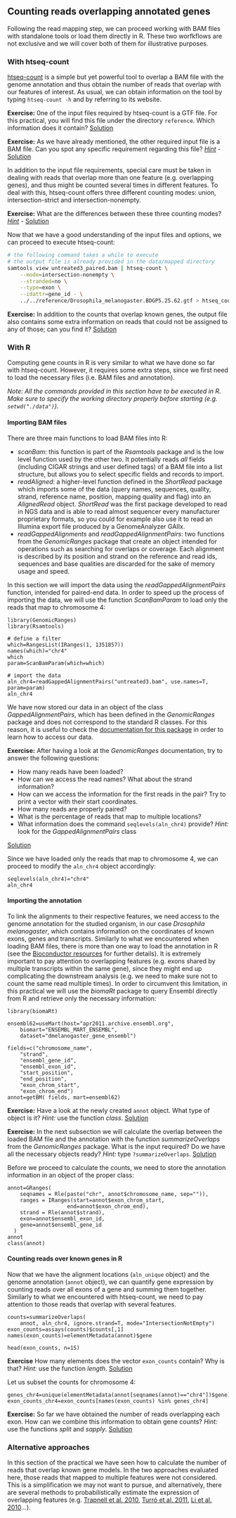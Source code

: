 ## Counting reads overlapping annotated genes
Following the read mapping step, we can proceed working with BAM files with standalone tools or load them directly in R. These two worfkflows are not exclusive and we will cover both of them for illustrative purposes.

### With htseq-count
[htseq-count](http://www-huber.embl.de/users/anders/HTSeq/doc/count.html) is a simple but yet powerful tool to overlap a BAM file with the genome annotation and thus obtain the number of reads that overlap with our features of interest. As usual, we can obtain information on the tool by typing `htseq-count -h` and by referring to its website. 

**Exercise:** 0ne of the input files required by htseq-count is a GTF file. For this practical, you will find this file under the directory `reference`. Which information does it contain?
[Solution](https://github.com/mgonzalezporta/TeachingMaterial/blob/master/solutions/_counting_ex1.md)

**Exercise:** As we have already mentioned, the other required input file is a BAM file. Can you spot any specific requirement regarding this file?
[*Hint*](http://www-huber.embl.de/users/anders/HTSeq/doc/count.html) - 
[Solution](https://github.com/mgonzalezporta/TeachingMaterial/blob/master/solutions/_counting_ex2.md)

In addition to the input file requirements, special care must be taken in dealing with reads that overlap more than one feature (e.g. overlapping genes), and thus might be counted several times in different features. To deal with this, htseq-count offers three different counting modes: union, intersection-strict and intersection-nonempty.

**Exercise:** What are the differences between these three counting modes?
[*Hint*](http://www-huber.embl.de/users/anders/HTSeq/doc/count.html) - 
[Solution](https://github.com/mgonzalezporta/TeachingMaterial/blob/master/solutions/_counting_ex3.md)

Now that we have a good understanding of the input files and options, we can proceed to execute htseq-count:

```bash
# the following command takes a while to execute
# the output file is already provided in the data/mapped directory
samtools view untreated3_paired.bam | htseq-count \
    --mode=intersection-nonempty \
    --stranded=no \
    --type=exon \
    --idattr=gene_id - \
    ../../reference/Drosophila_melanogaster.BDGP5.25.62.gtf > htseq_count.out
```

**Exercise:** In addition to the counts that overlap known genes, the output file also contains some extra information on reads that could not be assigned to any of those; can you find it?
[Solution](https://github.com/mgonzalezporta/TeachingMaterial/blob/master/solutions/_counting_ex4.md)

### With R
Computing gene counts in R is very similar to what we have done so far with htseq-count. However, it requires some extra steps, since we first need to load the necessary files (i.e. BAM files and annotation).

*Note: All the commands provided in this section have to be executed in R. Make sure to specify the working directory properly before starting (e.g. `setwd("./data")`).*

#### Importing BAM files
There are three main functions to load BAM files into R:

* *scanBam*: this function is part of the *Rsamtools* package and is the low level function used by the other two. It potentially reads *all* fields (including CIGAR strings and user defined tags) of a BAM file into a list structure, but allows you to select specific fields and records to import.
* *readAligned*: a higher-level function defined in the *ShortRead* package which imports some of the data (query names, sequences, quality, strand, reference name, position, mapping quality and flag) into an *AlignedRead* object. *ShortRead* was the first package developed to read in NGS data and is able to read almost sequencer every manufacturer proprietary formats, so you could for example also use it to read an Illumina export file produced by a GenomeAnalyzer GAIIx.
* *readGappedAlignments* and *readGappedAlignmentPairs*: two functions from the *GenomicRanges* package that create an object intended for operations such as searching for overlaps or coverage. Each alignment is described by its position and strand on the reference and read ids, sequences and base qualities are discarded for the sake of memory usage and speed.

In this section we will import the data using the *readGappedAlignmentPairs* function, intended for paired-end data. In order to speed up the process of importing the data, we will use the function *ScanBamParam* to load only the reads that map to chromosome 4: 

```rconsole
library(GenomicRanges)
library(Rsamtools) 

# define a filter
which=RangesList(IRanges(1, 1351857)) 
names(which)="chr4"
which
param=ScanBamParam(which=which)

# import the data
aln_chr4=readGappedAlignmentPairs("untreated3.bam", use.names=T, param=param)
aln_chr4
```

We have now stored our data in an object of the class *GappedAlignmentPairs*, which has been defined in the *GenomicRanges* package and does not correspond to the standard R classes. For this reason, it is useful to check the [documentation for this package](http://www.bioconductor.org/packages/release/bioc/manuals/GenomicRanges/man/GenomicRanges.pdf) in order to learn how to access our data.

**Exercise:** After having a look at the *GenomicRanges* documentation, try to answer the following questions:

* How many reads have been loaded?
* How can we access the read names? What about the strand information?
* How can we access the information for the first reads in the pair? Try to print a vector with their start coordinates.
* How many reads are properly paired?
* What is the percentage of reads that map to multiple locations?
* What information does the command `seqlevels(aln_chr4)` provide?
  *Hint:* look for the *GappedAlignmentPairs* class

[Solution](https://github.com/mgonzalezporta/TeachingMaterial/blob/master/solutions/_counting_ex5.md)

Since we have loaded only the reads that map to chromosome 4, we can proceed to modify the `aln_chr4` object accordingly:

```rconsole
seqlevels(aln_chr4)="chr4"
aln_chr4
```

#### Importing the annotation
To link the alignments to their respective features, we need access to the genome annotation for the studied organism, in our case *Drosophila melanogaster*, which contains information on the coordinates of known exons, genes and transcripts. Similarly to what we encountered when loading BAM files, there is more than one way to load the annotation in R (see the [Bioconductor resources](http://www.bioconductor.org/help/course-materials/) for further details). It is extremely important to pay attention to overlapping features (e.g. exons shared by multiple transcripts within the same gene), since they might end up complicating the downstream analysis (e.g. we need to make sure not to count the same read multiple times). In order to circumvent this limitation, in this practical we will use the *biomaRt* package to query Ensembl directly from R and retrieve only the necessary information:

```rconsole
library(biomaRt)

ensembl62=useMart(host="apr2011.archive.ensembl.org", 
    biomart="ENSEMBL_MART_ENSEMBL",
    dataset="dmelanogaster_gene_ensembl")

fields=c("chromosome_name", 
    "strand", 
    "ensembl_gene_id", 
    "ensembl_exon_id", 
    "start_position", 
    "end_position", 
    "exon_chrom_start", 
    "exon_chrom_end")
annot=getBM( fields, mart=ensembl62)
```

**Exercise:** Have a look at the newly created `annot` object. What type of object is it?
*Hint:* use the function *class*.
[Solution](https://github.com/mgonzalezporta/TeachingMaterial/blob/master/solutions/_counting_ex6.md)

**Exercise:** In the next subsection we will calculate the overlap between the loaded BAM file and the annotation with the function *summarizeOverlaps* from the *GenomicRanges* package. What is the input required? Do we have all the necessary objects ready?
*Hint:* type `?summarizeOverlaps`.
[Solution](https://github.com/mgonzalezporta/TeachingMaterial/blob/master/solutions/_counting_ex7.md)

Before we proceed to calculate the counts, we need to store the annotation information in an object of the proper class:

```rconsole
annot=GRanges(
    seqnames = Rle(paste("chr", annot$chromosome_name, sep="")),
    ranges = IRanges(start=annot$exon_chrom_start, 
                   end=annot$exon_chrom_end), 
    strand = Rle(annot$strand), 
    exon=annot$ensembl_exon_id, 
    gene=annot$ensembl_gene_id
  )
annot
class(annot)
```

#### Counting reads over known genes in R
Now that we have the alignment locations (`aln_unique` object) and the genome annotation (`annot` object), we can quantify gene expression by counting reads over all exons of a gene and summing them together. Similarly to what we encountered with htseq-count, we need to pay attention to those reads that overlap with several features.

```rconsole
counts=summarizeOverlaps(
    annot, aln_chr4, ignore.strand=T, mode="IntersectionNotEmpty")
exon_counts=assays(counts)$counts[,1]
names(exon_counts)=elementMetadata(annot)$gene

head(exon_counts, n=15)
```

**Exercise** How many elements does the vector `exon_counts` contain? Why is that? *Hint:* use the function *length*.
[Solution](https://github.com/mgonzalezporta/TeachingMaterial/blob/master/solutions/_counting_ex8.md)

Let us subset the counts for chromosome 4:

```rconsole
genes_chr4=unique(elementMetadata(annot[seqnames(annot)=="chr4"])$gene)
exon_counts_chr4=exon_counts[names(exon_counts) %in% genes_chr4]
```

**Exercise:** So far we have obtained the number of reads overlapping each exon. How can we combine this information to obtain gene counts?
*Hint:* use the functions *split* and *sapply*.
[Solution](https://github.com/mgonzalezporta/TeachingMaterial/blob/master/solutions/_counting_ex9.md)

### Alternative approaches
In this section of the practical we have seen how to calculate the number of reads that overlap known gene models. In the two approaches evaluated here, those reads that mapped to multiple features were not considered. This is a simplification we may not want to pursue, and alternatively, there are several methods to probabilistically estimate the expression of overlapping features (e.g. [Trapnell et al. 2010](http://www.nature.com/nbt/journal/v28/n5/abs/nbt.1621.html), [Turró et al. 2011](http://genomebiology.com/content/12/2/R13), [Li et al. 2010](http://bioinformatics.oxfordjournals.org/content/26/4/493.long)...).

